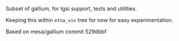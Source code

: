 Subset of gallium, for tgsi support, tests and utilities.

Keeping this within `etna_viv` tree for now for easy experimentation.

Based on mesa/gallium commit 529dbbf

